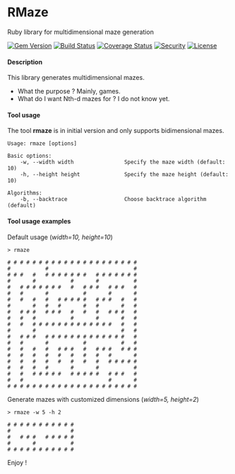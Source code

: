 # RMaze
Ruby library for multidimensional maze generation

[![Gem Version](https://img.shields.io/gem/v/rmaze.svg)](https://rubygems.org/gems/rmaze)
[![Build Status](https://img.shields.io/travis/pedrohml/rmaze/master.svg)](http://travis-ci.org/pedrohml/rmaze)
[![Coverage Status](https://img.shields.io/coveralls/pedrohml/rmaze.svg)](https://coveralls.io/github/pedrohml/rmaze)
[![Security](http://hakiri.io/github/pedrohml/rmaze/master.svg)](https://hakiri.io/github/pedrohml/rmaze/master)
[![License](https://img.shields.io/github/license/pedrohml/rmaze.svg)](https://github.com/pedrohml/rmaze/blob/master/LICENSE.txt)

#### Description
This library generates multidimensional mazes.

- What the purpose ? Mainly, games.
- What do I want Nth-d mazes for ? I do not know yet.

#### Tool usage
The tool **rmaze** is in initial version and only supports bidimensional mazes.

```
Usage: rmaze [options]

Basic options:
    -w, --width width                Specify the maze width (default: 10)
    -h, --height height              Specify the maze height (default: 10)

Algorithms:
    -b, --backtrace                  Choose backtrace algorithm (default)
```

#### Tool usage examples

Default usage (*width=10, height=10*)
```
> rmaze

# # # # # # # # # # # # # # # # # # # # #
#           #                           #
# # #   #   # # # # # # #   # # # # # # #
#       #           #       #           #
#   # # # # # # #   #   # # #   # # #   #
#   #       #           #       #       #
#   #   #   #   # # # # #   # # #   #   #
#       #   #   #       #   #       #   #
#   # # #   # # #   #   #   #   # # #   #
#   #   #           #       #       #   #
#   #   # # # # # # # # # # # # #   #   #
#       #                           #   #
#   # # #   # # # # # # # # # # # # #   #
#   #       #           #           #   #
#   #   #   #   # # #   #   # # #   # # #
#   #   #   #   #   #   #   #   #       #
#   #   #   #   #   #   #   #   # # # # #
#   #   #   #       #       #           #
#   #   # # # # #   # # # # #   # # #   #
#   #                           #       #
# # # # # # # # # # # # # # # # # # # # #
```

Generate mazes with customized dimensions (*width=5, height=2*)
```
> rmaze -w 5 -h 2

# # # # # # # # # # #
#                   #
#   # # #   # # # # #
#       #           #
# # # # # # # # # # #
```

Enjoy !
